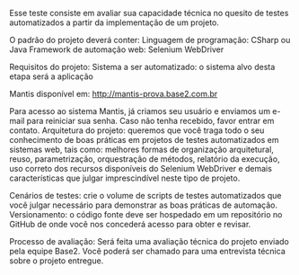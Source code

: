 Esse teste consiste em avaliar sua capacidade técnica no quesito de testes automatizados a partir da implementação de um projeto.

O padrão do projeto deverá conter:
Linguagem de programação: CSharp ou Java
Framework de automação web: Selenium WebDriver

Requisitos do projeto:
Sistema a ser automatizado: o sistema alvo desta etapa será a aplicação 

Mantis disponível em:  http://mantis-prova.base2.com.br

Para acesso ao sistema Mantis, já criamos seu usuário e enviamos um e-mail para reiniciar sua senha. Caso não tenha recebido, favor entrar em contato.
Arquitetura do projeto: queremos que você traga todo o seu conhecimento de boas práticas em projetos de testes automatizados em sistemas web, tais como: melhores formas de organização arquitetural, reuso, parametrização, orquestração de métodos, relatório da execução, uso correto dos recursos disponíveis do Selenium WebDriver e demais características que julgar imprescindível neste tipo de projeto.

Cenários de testes: crie o volume de scripts de testes automatizados que você julgar necessário para demonstrar as boas práticas de automação.
Versionamento: o código fonte deve ser hospedado em um repositório no GitHub de onde você nos concederá acesso para obter e revisar.

Processo de avaliação:
Será feita uma avaliação técnica do projeto enviado pela equipe Base2. Você poderá ser chamado para uma entrevista técnica sobre o projeto entregue.
